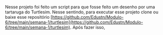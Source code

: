 Nesse projeto foi feito um script para que fosse feito um desenho por uma tartaruga do Turtlesim. Nesse sentindo, para executar esse projeto clone ou baixe esse repositório [https://github.com/Edustn/Modulo-6/tree/main/semana-1/turtlesim](https://github.com/Edustn/Modulo-6/tree/main/semana-1/turtlesim). 
Após fazer isso, 